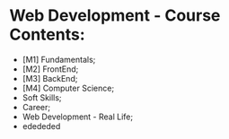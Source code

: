 # Web Development - Course Contents: 

* [M1] Fundamentals; 
* [M2] FrontEnd; 
* [M3] BackEnd; 
* [M4] Computer Science; 
* Soft Skills; 
* Career; 
* Web Development - Real Life; 
* edededed
